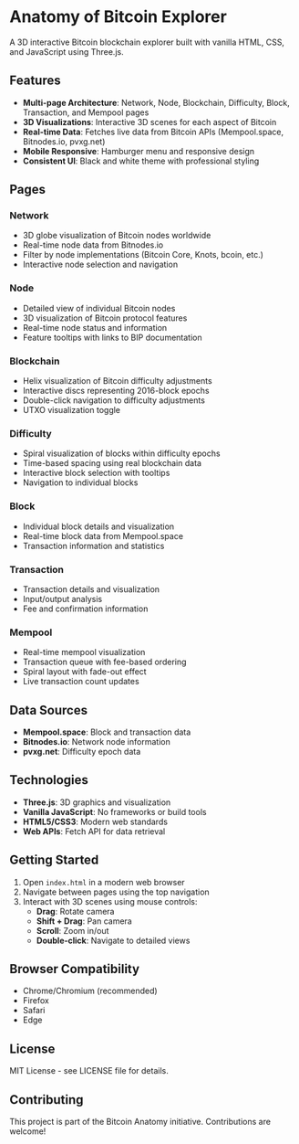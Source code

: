 # Anatomy of Bitcoin Explorer

A 3D interactive Bitcoin blockchain explorer built with vanilla HTML, CSS, and JavaScript using Three.js.

## Features

- **Multi-page Architecture**: Network, Node, Blockchain, Difficulty, Block, Transaction, and Mempool pages
- **3D Visualizations**: Interactive 3D scenes for each aspect of Bitcoin
- **Real-time Data**: Fetches live data from Bitcoin APIs (Mempool.space, Bitnodes.io, pvxg.net)
- **Mobile Responsive**: Hamburger menu and responsive design
- **Consistent UI**: Black and white theme with professional styling

## Pages

### Network
- 3D globe visualization of Bitcoin nodes worldwide
- Real-time node data from Bitnodes.io
- Filter by node implementations (Bitcoin Core, Knots, bcoin, etc.)
- Interactive node selection and navigation

### Node
- Detailed view of individual Bitcoin nodes
- 3D visualization of Bitcoin protocol features
- Real-time node status and information
- Feature tooltips with links to BIP documentation

### Blockchain
- Helix visualization of Bitcoin difficulty adjustments
- Interactive discs representing 2016-block epochs
- Double-click navigation to difficulty adjustments
- UTXO visualization toggle

### Difficulty
- Spiral visualization of blocks within difficulty epochs
- Time-based spacing using real blockchain data
- Interactive block selection with tooltips
- Navigation to individual blocks

### Block
- Individual block details and visualization
- Real-time block data from Mempool.space
- Transaction information and statistics

### Transaction
- Transaction details and visualization
- Input/output analysis
- Fee and confirmation information

### Mempool
- Real-time mempool visualization
- Transaction queue with fee-based ordering
- Spiral layout with fade-out effect
- Live transaction count updates

## Data Sources

- **Mempool.space**: Block and transaction data
- **Bitnodes.io**: Network node information
- **pvxg.net**: Difficulty epoch data

## Technologies

- **Three.js**: 3D graphics and visualization
- **Vanilla JavaScript**: No frameworks or build tools
- **HTML5/CSS3**: Modern web standards
- **Web APIs**: Fetch API for data retrieval

## Getting Started

1. Open `index.html` in a modern web browser
2. Navigate between pages using the top navigation
3. Interact with 3D scenes using mouse controls:
   - **Drag**: Rotate camera
   - **Shift + Drag**: Pan camera
   - **Scroll**: Zoom in/out
   - **Double-click**: Navigate to detailed views

## Browser Compatibility

- Chrome/Chromium (recommended)
- Firefox
- Safari
- Edge

## License

MIT License - see LICENSE file for details.

## Contributing

This project is part of the Bitcoin Anatomy initiative. Contributions are welcome! 